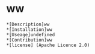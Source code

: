 # ww
    *[Description]ww
    *[Installation]ww
    *[Useage]undefined
    *[Contribution]ww
    *[license] (Apache Licence 2.0)
    